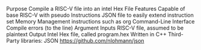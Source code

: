 Purpose
	Compile a RISC-V file into an intel Hex File
Features
	Capable of base RISC-V with pseudo Instructions
	JSON file to easily extend instruction set
	Memory Management instructions such as org
	Command-Line Interface
	Compile errors (to the line)
Argument Inputs
	RISC-V file, assumed to be plaintext
Output
	Intel Hex file, called program.hex
Written in C++
Third-Party libraries:
	JSON
		https://github.com/nlohmann/json